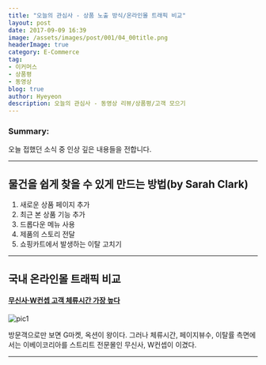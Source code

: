 ```yaml
---
title: "오늘의 관심사 - 상품 노출 방식/온라인몰 트래픽 비교"
layout: post
date: 2017-09-09 16:39
image: /assets/images/post/001/04_00title.png
headerImage: true
category: E-Commerce
tag:
- 이커머스
- 상품평
- 동영상
blog: true
author: Hyeyeon
description: 오늘의 관심사 - 동영상 리뷰/상품평/고객 모으기
---
```


### Summary:

오늘 접했던 소식 중 인상 깊은 내용들을 전합니다.

---

## 물건을 쉽게 찾을 수 있게 만드는 방법(by Sarah Clark)

1. 새로운 상품 페이지 추가
2. 최근 본 상품 기능 추가
3. 드롭다운 메뉴 사용
4. 제품의 스토리 전달
5. 쇼핑카트에서 발생하는 이탈 고치기

---

## 국내 온라인몰 트래픽 비교

#### [무신사·W컨셉 고객 체류시간 가장 높다](http://www.apparelnews.co.kr/naver/view.php?iid=67575)

![pic1](http://www.apparelnews.co.kr/main/bbs/table/internet_news/upload/20170911_online.jpg)

방문객으로만 보면 G마켓, 옥션이 왕이다. 그러나 체류시간, 페이지뷰수, 이탈률 측면에서는 이베이코리아를 스트리트 전문몰인 무신사, W컨셉이 이겼다.

---
